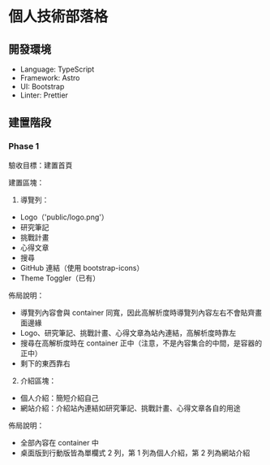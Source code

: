 # 個人技術部落格

## 開發環境

- Language: TypeScript
- Framework: Astro
- UI: Bootstrap
- Linter: Prettier

## 建置階段

### Phase 1

驗收目標：建置首頁

建置區塊：

1. 導覽列：

- Logo（'public/logo.png'）
- 研究筆記
- 挑戰計畫
- 心得文章
- 搜尋
- GitHub 連結（使用 bootstrap-icons）
- Theme Toggler（已有）

佈局說明：

- 導覽列內容會與 container 同寬，因此高解析度時導覽列內容左右不會貼齊畫面邊緣
- Logo、研究筆記、挑戰計畫、心得文章為站內連結，高解析度時靠左
- 搜尋在高解析度時在 container 正中（注意，不是內容集合的中間，是容器的正中）
- 剩下的東西靠右

2. 介紹區塊：

- 個人介紹：簡短介紹自己
- 網站介紹：介紹站內連結如研究筆記、挑戰計畫、心得文章各自的用途

佈局說明：

- 全部內容在 container 中
- 桌面版到行動版皆為單欄式 2 列，第 1 列為個人介紹，第 2 列為網站介紹
